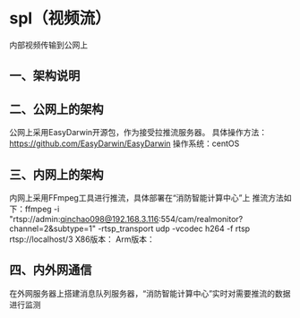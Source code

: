 # spl（视频流）
内部视频传输到公网上

## 一、架构说明


## 二、公网上的架构
公网上采用EasyDarwin开源包，作为接受拉推流服务器。
具体操作方法：https://github.com/EasyDarwin/EasyDarwin
操作系统：centOS

## 三、内网上的架构
内网上采用FFmpeg工具进行推流，具体部署在“消防智能计算中心”上
推流方法如下：ffmpeg -i  "rtsp://admin:qinchao098@192.168.3.116:554/cam/realmonitor?channel=2&subtype=1" -rtsp_transport udp -vcodec h264 -f rtsp rtsp://localhost/3
X86版本：
Arm版本：

## 四、内外网通信
在外网服务器上搭建消息队列服务器，“消防智能计算中心”实时对需要推流的数据进行监测
